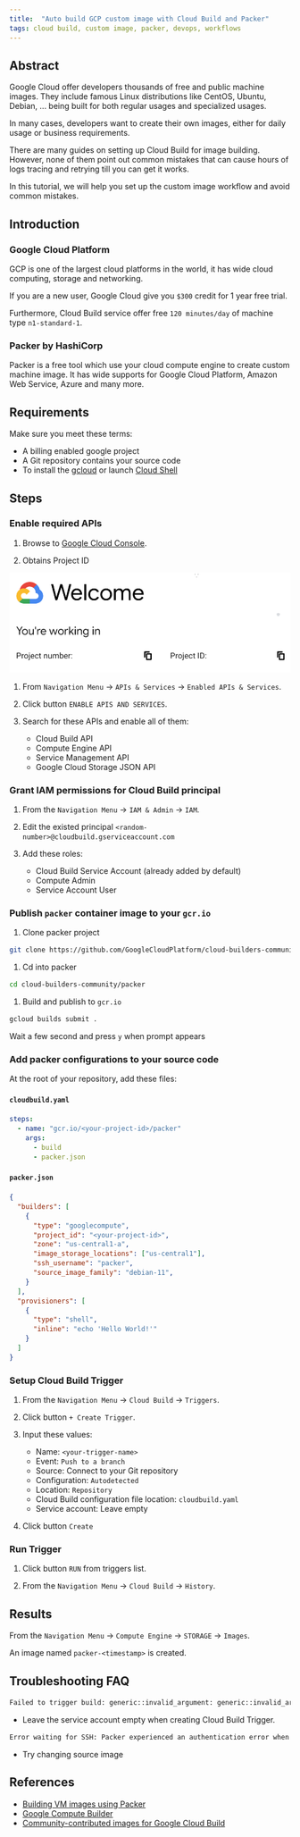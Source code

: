 ```yaml
---
title:  "Auto build GCP custom image with Cloud Build and Packer"
tags: cloud build, custom image, packer, devops, workflows
---
```


## Abstract

Google Cloud offer developers thousands of free and public machine images. They include famous Linux distributions like CentOS, Ubuntu, Debian, ... being built for both regular usages and specialized usages.

In many cases, developers want to create their own images, either for daily usage or business requirements.

There are many guides on setting up Cloud Build for image building. However, none of them point out common mistakes that can cause hours of logs tracing and retrying till you can get it works.

In this tutorial, we will help you set up the custom image workflow and avoid common mistakes.

## Introduction

### Google Cloud Platform

GCP is one of the largest cloud platforms in the world, it has wide cloud computing, storage and networking.

If you are a new user, Google Cloud give you `$300` credit for 1 year free trial.

Furthermore, Cloud Build service offer free `120 minutes/day` of machine type `n1-standard-1`.

### Packer by HashiCorp

Packer is a free tool which use your cloud compute engine to create custom machine image. It has wide supports for Google Cloud Platform, Amazon Web Service, Azure and many more.

## Requirements

Make sure you meet these terms:

- A billing enabled google project
- A Git repository contains your source code
- To install the [gcloud](https://cloud.google.com/sdk/docs/install) or launch [Cloud Shell](https://cloud.google.com/shell/docs/launching-cloud-shell)

## Steps

### Enable required APIs

1. Browse to [Google Cloud Console](https://console.cloud.google.com/).

1. Obtains Project ID

![Project Id](./project-id.png)

1. From `Navigation Menu` -> `APIs & Services` -> `Enabled APIs & Services`.

1. Click button `ENABLE APIS AND SERVICES`.

1. Search for these APIs and enable all of them:

   - Cloud Build API
   - Compute Engine API
   - Service Management API
   - Google Cloud Storage JSON API

### Grant IAM permissions for Cloud Build principal

1. From the `Navigation Menu` -> `IAM & Admin` -> `IAM`.

1. Edit the existed principal `<random-number>@cloudbuild.gserviceaccount.com`

1. Add these roles:

    - Cloud Build Service Account (already added by default)
    - Compute Admin
    - Service Account User

### Publish `packer` container image to your `gcr.io`

1. Clone packer project

  ```bash
  git clone https://github.com/GoogleCloudPlatform/cloud-builders-community.git
  ```

1. Cd into packer

  ```bash
  cd cloud-builders-community/packer
  ```

1. Build and publish to `gcr.io`

  ```bash
  gcloud builds submit .
  ```

Wait a few second and press `y` when prompt appears

### Add packer configurations to your source code

At the root of your repository, add these files:

#### **`cloudbuild.yaml`**

```yaml
steps:
  - name: "gcr.io/<your-project-id>/packer"
    args:
      - build
      - packer.json
```

#### **`packer.json`**

```json
{
  "builders": [
    {
      "type": "googlecompute",
      "project_id": "<your-project-id>",
      "zone": "us-central1-a",
      "image_storage_locations": ["us-central1"],
      "ssh_username": "packer",
      "source_image_family": "debian-11",
    }
  ],
  "provisioners": [
    {
      "type": "shell",
      "inline": "echo 'Hello World!'"
    }
  ]
}
```

### Setup Cloud Build Trigger

1. From the `Navigation Menu` -> `Cloud Build` -> `Triggers`.

1. Click button `+ Create Trigger`.

1. Input these values:

    - Name: `<your-trigger-name>`
    - Event: `Push to a branch`
    - Source: Connect to your Git repository
    - Configuration: `Autodetected`
    - Location: `Repository`
    - Cloud Build configuration file location: `cloudbuild.yaml`
    - Service account: Leave empty

1. Click button `Create`

### Run Trigger

1. Click button `RUN` from triggers list.

1. From the `Navigation Menu` -> `Cloud Build` -> `History`.

## Results

From the `Navigation Menu` -> `Compute Engine` -> `STORAGE` -> `Images`.

An image named `packer-<timestamp>` is created.

## Troubleshooting FAQ

```bash
Failed to trigger build: generic::invalid_argument: generic::invalid_argument: if 'build.service_account' is specified, the build must either (a) specify 'build.logs_bucket' (b) use the CLOUD_LOGGING_ONLY logging option, or (c) use the NONE logging option
```

- Leave the service account empty when creating Cloud Build Trigger.

```bash
Error waiting for SSH: Packer experienced an authentication error when trying to connect via SSH. This can happen if your username/password are wrong. You may want to double-check your credentials as part of your debugging process. original error: ssh: handshake failed: ssh: unable to authenticate, attempted methods [none publickey], no supported methods remain
```

- Try changing source image

## References

- [Building VM images using Packer](https://cloud.google.com/build/docs/building/build-vm-images-with-packer)
- [Google Compute Builder](https://www.packer.io/plugins/builders/googlecompute)
- [Community-contributed images for Google Cloud Build](https://github.com/GoogleCloudPlatform/cloud-builders-community)
